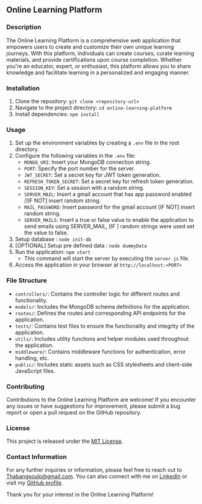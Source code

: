 ## Online Learning Platform

### Description
The Online Learning Platform is a comprehensive web application that empowers users to create and customize their own unique learning journeys. With this platform, individuals can create courses, curate learning materials, and provide certifications upon course completion. Whether you're an educator, expert, or enthusiast, this platform allows you to share knowledge and facilitate learning in a personalized and engaging manner.

### Installation
1. Clone the repository: `git clone <repository-url>`
2. Navigate to the project directory: `cd online-learning-platform`
3. Install dependencies: `npm install`

### Usage
1. Set up the environment variables by creating a `.env` file in the root directory.
2. Configure the following variables in the `.env` file:
   - `MONGO_URI`: Insert your MongoDB connection string.
   - `PORT`: Specify the port number for the server.
   - `JWT_SECRET`: Set a secret key for JWT token generation.
   - `REFRESH_TOKEN_SECRET`: Set a secret key for refresh token generation.
   - `SESSION_KEY`: Set a session with a random string.
   - `SERVER_MAIL`: Insert a gmail account that has app password enabled /[IF NOT] insert random string.
   - `MAIL_PASSWORD`: Insert password for the gmail account [IF NOT] insert random string.
   - `SERVER_MAILS`: Insert a true or false value to enable the application to send emails using SERVER_MAIL, [IF ] random strings were used set the value to false.
3. Setup database : `node init-db`
4. [OPTIONAL] Setup pre defined data : `node dummyData`    
3. Run the application: `npm start`
   - This command will start the server by executing the `server.js` file.
4. Access the application in your browser at `http://localhost:<PORT>`

### File Structure
- `controllers/`: Contains the controller logic for different routes and functionality.
- `models/`: Includes the MongoDB schema definitions for the application.
- `routes/`: Defines the routes and corresponding API endpoints for the application.
- `tests/`: Contains test files to ensure the functionality and integrity of the application.
- `utils/`: Includes utility functions and helper modules used throughout the application.
- `middleware/`: Contains middleware functions for authentication, error handling, etc.
- `public/`: Includes static assets such as CSS stylesheets and client-side JavaScript files.

### Contributing
Contributions to the Online Learning Platform are welcome! If you encounter any issues or have suggestions for improvement, please submit a bug report or open a pull request on the GitHub repository.

### License
This project is released under the [MIT License](https://opensource.org/licenses/MIT).

### Contact Information
For any further inquiries or information, please feel free to reach out to Thabangsoulo@gmail.com. You can also connect with me on [LinkedIn](https://www.linkedin.com/in/thabang-soulo) or visit my [GitHub profile](https://github.com/tsouloJHB).

Thank you for your interest in the Online Learning Platform!
